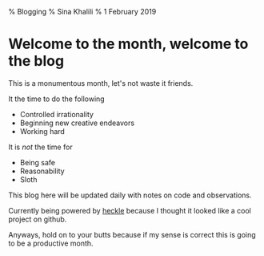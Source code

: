 % Blogging
% Sina Khalili
% 1 February 2019

# Welcome to the month, welcome to the blog

This is a monumentous month, let's not waste it friends.

It the time to do the following

- Controlled irrationality
- Beginning new creative endeavors
- Working hard

It is *not* the time for

- Being safe
- Reasonability
- Sloth

This blog here will be updated daily with notes on code and observations.

Currently being powered by [heckle](https://github.com/2016rshah/heckle)
because I thought it looked like a cool project on github.

Anyways, hold on to your butts because if my sense is correct this is going to
be a productive month.
